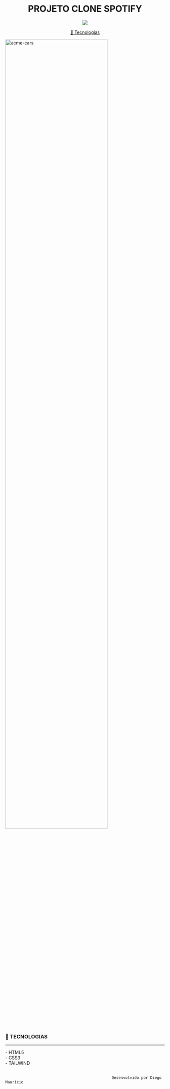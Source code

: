 <h1 align="center">
PROJETO CLONE SPOTIFY
</h1>
<p align="center">
<a target="_blank" rel="noopener noreferrer" href="https://ik.imagekit.io/uw8itmckuzw/smartmockups_kyzvrhik_gbivI88WeJh.png?ik-sdk-version=javascript-1.4.3&updatedAt=1643463609638"><img src="https://camo.githubusercontent.com/66fe19848b26f90cf13a99b798f742a9e7809b27/68747470733a2f2f696d672e736869656c64732e696f2f62616467652f746563682d66726f6e742d2d656e642d627269676874677265656e" data-canonical-src="https://img.shields.io/badge/tech-front--end-brightgreen" style="max-width:100%;"></a>
<p align="center">
<a href="#projeto-tecnologias">
<g-emoji class="g-emoji" alias="rocket" fallback-src="https://github.githubassets.com/images/icons/emoji/unicode/1f680.png">🚀</g-emoji>
Tecnologias
</a></h1>

</p>
<img style="width:80%;" alt="acme-cars" src="https://ik.imagekit.io/uw8itmckuzw/smartmockups_kyzvrhik_gbivI88WeJh.png?ik-sdk-version=javascript-1.4.3&updatedAt=1643463609638"></a>
<br>


### 🚀 TECNOLOGIAS
<hr>
- HTML5<br>
- CSS3<br>
- TAILWIND<br>
<br>










                                                   Desenvolvido por Diego Mauricio
